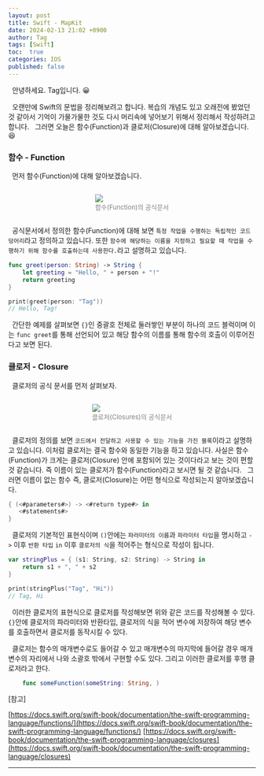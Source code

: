 ```yaml
---
layout: post
title: Swift - MapKit
date: 2024-02-13 21:02 +0900
author: Tag
tags: [Swift]
toc:  true
categories: IOS
published: false
---
```

&nbsp; 안녕하세요. Tag입니다. 😀

&nbsp; 오랜만에 Swift의 문법을 정리해보려고 합니다. 복습의 개념도 있고 오래전에 봤었던 것 같아서 기억이 가물가물한 것도 다시 머리속에 넣어보기 위해서 정리해서 작성하려고 합니다.
&nbsp;  그러면 오늘은 함수(Function)과 클로저(Closure)에 대해 알아보겠습니다. 😆

### 함수 - Function

&nbsp; 먼저 함수(Function)에 대해 알아보겠습니다.

<div style="display: flex; justify-content: center; align-items: center;">
    <figure>
        <img src="https://onedrive.live.com/embed?resid=1C2ED43779C10D71%21372&authkey=%21AAHSrlFSkzPSM3k&width=948&height=226" width="max" height="max" style="margin-right: 10px;">
        <figcaption style="text-align: center;"><font size="2em" color="gray"> 함수(Function)의 공식문서 </font></figcaption>
    </figure>        
</div>

&nbsp; 공식문서에서 정의한 함수(Function)에 대해 보면 `특정 작업을 수행하는 독립적인 코드 덩어리`라고 정의하고 있습니다. 또한 `함수에 해당하는 이름을 지정하고 필요할 때 작업을 수행하기 위해 함수를 호출하는데 사용한다.`라고 설명하고 있습니다.

```swift
func greet(person: String) -> String {
    let greeting = "Hello, " + person + "!"
    return greeting
}

print(greet(person: "Tag"))
// Hello, Tag!
```
&nbsp; 간단한 예제를 살펴보면 `{}`인 중괄호 전체로 둘러쌓인 부분이 하나의 코드 블럭이며 이는 `func greet`를 통해 선언되어 있고 해당 함수의 이름를 통해 함수의 호출이 이루어진다고 보면 된다.

### 클로저 - Closure

&nbsp; 클로저의 공식 문서를 먼저 살펴보자.

<div style="display: flex; justify-content: center; align-items: center;">
    <figure>
        <img src="https://onedrive.live.com/embed?resid=1C2ED43779C10D71%21373&authkey=%21AGY-Pl4E47aTDTA&width=939&height=326" width="max" height="max" style="margin-right: 10px;">
        <figcaption style="text-align: center;"><font size="2em" color="gray"> 클로저(Closures)의 공식문서 </font></figcaption>
    </figure>        
</div>

&nbsp; 클로저의 정의를 보면 `코드에서 전달하고 사용할 수 있는 기능을 가진 블록`이라고 설명하고 있습니다. 이처럼 클로저는 결국 함수와 동일한 기능을 하고 있습니다. 사실은 함수(Function)가 크게는 클로저(Closure) 안에 포함되어 있는 것이다라고 보는 것이 편할 것 같습니다. 즉 이름이 있는 클로저가 함수(Function)라고 보시면 될 것 같습니다.
&nbsp; 그러면 이름이 없는 함수 즉, 클로저(Closure)는 어떤 형식으로 작성되는지 알아보겠습니다.

```swift
{ (<#parameters#>) -> <#return type#> in
   <#statements#>
}
```

&nbsp; 클로저의 기본적인 표현식이며 `()`안에는 `파라미터의 이름`과 `파라미터 타입`을 명시하고 `->` 이후 `반환 타입` `in` 이후 `클로저의 식`을 적어주는 형식으로 작성이 됩니다.

```swift
var stringPlus = { (s1: String, s2: String) -> String in
    return s1 + ", " + s2
}

print(stringPlus("Tag", "Hi"))
// Tag, Hi
```
&nbsp; 이러한 클로저의 표현식으로 클로저를 작성해보면 위와 같은 코드를 작성해볼 수 있다. `{}`안에 클로저의 파라미터와 반환타입, 클로저의 식을 적어 변수에 저장하여 해당 변수를 호출하면서 클로저를 동작시킬 수 있다.

&nbsp; 클로저는 함수의 매개변수로도 들어갈 수 있고 매개변수의 마지막에 들어갈 경우 매개변수의 자리에서 나와 소괄호 밖에서 구현할 수도 있다. 그리고 이러한 클로저를 후행 클로저라고 한다.

```swift
    func someFunction(someString: String, )
```


[참고]

[https://docs.swift.org/swift-book/documentation/the-swift-programming-language/functions/](https://docs.swift.org/swift-book/documentation/the-swift-programming-language/functions/)
[https://docs.swift.org/swift-book/documentation/the-swift-programming-language/closures](https://docs.swift.org/swift-book/documentation/the-swift-programming-language/closures)

-----
